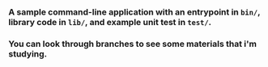 ### A sample command-line application with an entrypoint in `bin/`, library code in `lib/`, and example unit test in `test/`.

### You can look through branches to see some materials that i'm studying.
